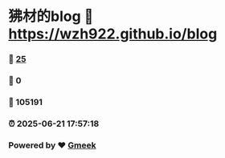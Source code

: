 # 狒材的blog :link: https://wzh922.github.io/blog 
### :page_facing_up: [25](https://wzh922.github.io/blog/tag.html) 
### :speech_balloon: 0 
### :hibiscus: 105191 
### :alarm_clock: 2025-06-21 17:57:18 
### Powered by :heart: [Gmeek](https://github.com/Meekdai/Gmeek)
